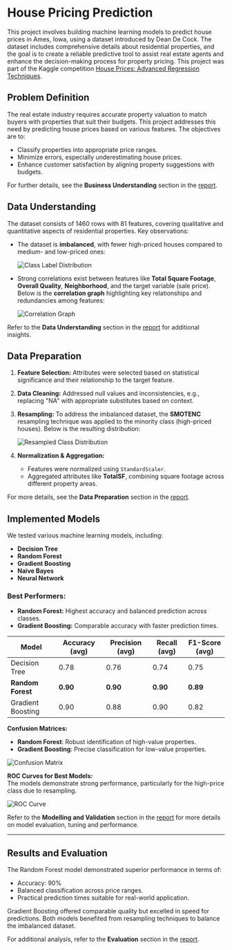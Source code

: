 # House Pricing Prediction

This project involves building machine learning models to predict house prices in Ames, Iowa, using a dataset introduced by Dean De Cock. The dataset includes comprehensive details about residential properties, and the goal is to create a reliable predictive tool to assist real estate agents and enhance the decision-making process for property pricing. This project was part of the Kaggle competition [House Prices: Advanced Regression Techniques](https://www.kaggle.com/competitions/house-prices-advanced-regression-techniques).

## Problem Definition

The real estate industry requires accurate property valuation to match buyers with properties that suit their budgets. This project addresses this need by predicting house prices based on various features. The objectives are to:
- Classify properties into appropriate price ranges.
- Minimize errors, especially underestimating house prices.
- Enhance customer satisfaction by aligning property suggestions with budgets.

For further details, see the **Business Understanding** section in the [report](docs/report.pdf).

## Data Understanding

The dataset consists of 1460 rows with 81 features, covering qualitative and quantitative aspects of residential properties. Key observations:
- The dataset is **imbalanced**, with fewer high-priced houses compared to medium- and low-priced ones:

  ![Class Label Distribution](docs/images/data_distribution.jpg)

- Strong correlations exist between features like **Total Square Footage**, **Overall Quality**, **Neighborhood**, and the target variable (sale price). Below is the **correlation graph** highlighting key relationships and redundancies among features:

  ![Correlation Graph](docs/images/correlation_graph.jpg)

Refer to the **Data Understanding** section in the [report](docs/report.pdf) for additional insights.

## Data Preparation

1. **Feature Selection:** Attributes were selected based on statistical significance and their relationship to the target feature.
2. **Data Cleaning:** Addressed null values and inconsistencies, e.g., replacing "NA" with appropriate substitutes based on context.
3. **Resampling:** To address the imbalanced dataset, the **SMOTENC** resampling technique was applied to the minority class (high-priced houses). Below is the resulting distribution:

   ![Resampled Class Distribution](docs/images/resampled_class_distribution.jpg)

4. **Normalization & Aggregation:** 
   - Features were normalized using `StandardScaler`.
   - Aggregated attributes like **TotalSF**, combining square footage across different property areas.

For more details, see the **Data Preparation** section in the [report](docs/report.pdf).

## Implemented Models

We tested various machine learning models, including:
- **Decision Tree**
- **Random Forest**
- **Gradient Boosting**
- **Naive Bayes**
- **Neural Network**

### Best Performers:
- **Random Forest:** Highest accuracy and balanced prediction across classes.
- **Gradient Boosting:** Comparable accuracy with faster prediction times.

| Model             | Accuracy (avg) | Precision (avg) | Recall (avg) | F1-Score (avg) |
|--------------------|----------|-----------|--------|----------|
| Decision Tree      | 0.78     | 0.76      | 0.74   | 0.75     |
| **Random Forest**  | **0.90** | **0.90**  | **0.90**   | **0.89**  |
| Gradient Boosting  | 0.90    | 0.88      | 0.90 | 0.82    |

**Confusion Matrices:**
- **Random Forest**: Robust identification of high-value properties.
- **Gradient Boosting**: Precise classification for low-value properties.

![Confusion Matrix](docs/images/confusion_matrix.jpg)

**ROC Curves for Best Models:**  
The models demonstrate strong performance, particularly for the high-price class due to resampling.

![ROC Curve](docs/images/roc_curves.jpg)

Refer to the **Modelling and Validation** section in the [report](docs/report.pdf) for more details on model evaluation, tuning and performance.

---

## Results and Evaluation

The Random Forest model demonstrated superior performance in terms of:
- Accuracy: 90%
- Balanced classification across price ranges.
- Practical prediction times suitable for real-world application.

Gradient Boosting offered comparable quality but excelled in speed for predictions. Both models benefited from resampling techniques to balance the imbalanced dataset.

For additional analysis, refer to the **Evaluation** section in the [report](docs/report.pdf).

